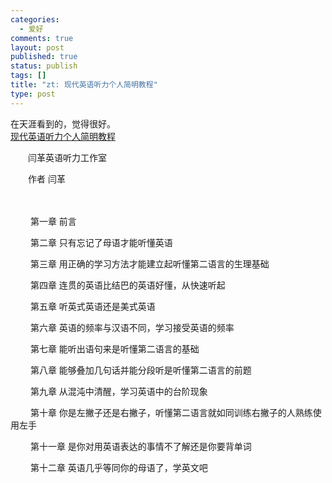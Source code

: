 ```yaml
--- 
categories: 
  - 爱好
comments: true
layout: post
published: true
status: publish
tags: []
title: "zt: 现代英语听力个人简明教程"
type: post
---
```

<div id="msgcns!3725CC0EE38B1F6!1962" class="bvMsg"> 

在天涯看到的，觉得很好。<br><a target="_blank" href="http://cache.tianya.cn/publicforum/content/english/1/105497.shtml">现代英语听力个人简明教程</a>

　　闫革英语听力工作室

　　作者 闫革

　　

　　 第一章
前言

　　 第二章
只有忘记了母语才能听懂英语

　　 第三章
用正确的学习方法才能建立起听懂第二语言的生理基础

　　 第四章
连贯的英语比结巴的英语好懂，从快速听起

　　 第五章
听英式英语还是美式英语

　　 第六章
英语的频率与汉语不同，学习接受英语的频率

　　 第七章
能听出语句来是听懂第二语言的基础

　　 第八章
能够叠加几句话并能分段听是听懂第二语言的前题

　　 第九章
从混沌中清醒，学习英语中的台阶现象

　　 第十章
你是左撇子还是右撇子，听懂第二语言就如同训练右撇子的人熟练使用左手

　　 第十一章
是你对用英语表达的事情不了解还是你要背单词

　　 第十二章
英语几乎等同你的母语了，学英文吧

</div>
